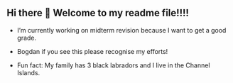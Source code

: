 ## Hi there 👋 Welcome to my readme file!!!!


-  I’m currently working on midterm revision because I want to get a good grade.
-  Bogdan if you see this please recognise my efforts!

- Fun fact: My family has 3 black labradors and I live in the Channel Islands.


